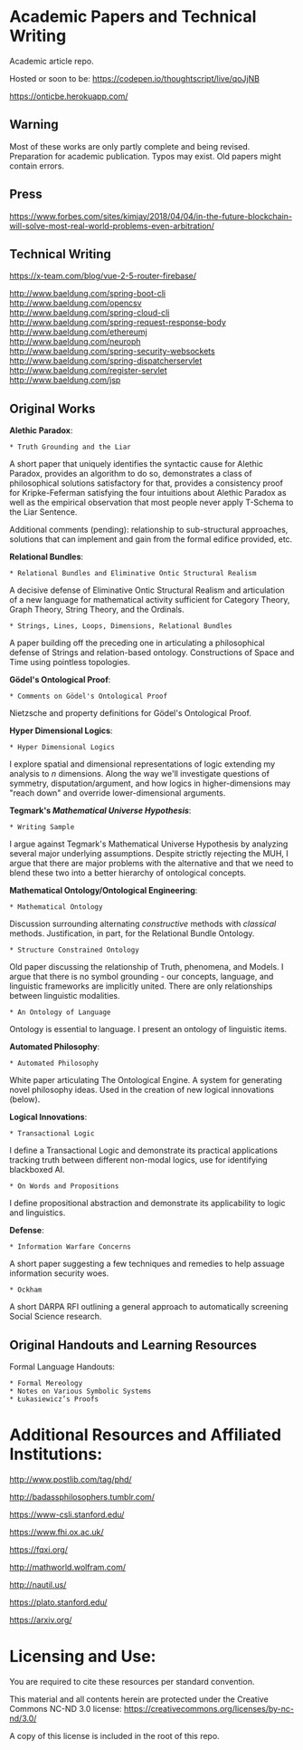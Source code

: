 # Academic Papers and Technical Writing

Academic article repo.

Hosted or soon to be: https://codepen.io/thoughtscript/live/qoJjNB 

https://onticbe.herokuapp.com/

## Warning

Most of these works are only partly complete and being revised. Preparation for academic publication. Typos may exist. Old papers might contain errors.

## Press

https://www.forbes.com/sites/kimjay/2018/04/04/in-the-future-blockchain-will-solve-most-real-world-problems-even-arbitration/

## Technical Writing 

https://x-team.com/blog/vue-2-5-router-firebase/

http://www.baeldung.com/spring-boot-cli
http://www.baeldung.com/opencsv   
http://www.baeldung.com/spring-cloud-cli   
http://www.baeldung.com/spring-request-response-body   
http://www.baeldung.com/ethereumj   
http://www.baeldung.com/neuroph   
http://www.baeldung.com/spring-security-websockets   
http://www.baeldung.com/spring-dispatcherservlet   
http://www.baeldung.com/register-servlet   
http://www.baeldung.com/jsp  

## Original Works

**Alethic Paradox**:
```
* Truth Grounding and the Liar 
```
A short paper that uniquely identifies the syntactic cause for Alethic Paradox, provides an algorithm to do so, demonstrates a class of philosophical solutions satisfactory for that, provides a consistency proof for Kripke-Feferman satisfying the four intuitions about Alethic Paradox as well as the empirical observation that most people never apply T-Schema to the Liar Sentence.

Additional comments (pending): relationship to sub-structural approaches, solutions that can implement and gain from the formal edifice provided, etc.

**Relational Bundles**:
```
* Relational Bundles and Eliminative Ontic Structural Realism 
```
A decisive defense of Eliminative Ontic Structural Realism and articulation of a new language for mathematical activity sufficient for Category Theory, Graph Theory, String Theory, and the Ordinals.

```
* Strings, Lines, Loops, Dimensions, Relational Bundles 
```
A paper building off the preceding one in articulating a philosophical defense of Strings and relation-based ontology. Constructions of Space and Time using pointless topologies.

**Gödel's Ontological Proof**:
```
* Comments on Gödel's Ontological Proof
```
Nietzsche and property definitions for Gödel's Ontological Proof.

**Hyper Dimensional Logics**:
```
* Hyper Dimensional Logics
```
I explore spatial and dimensional representations of logic extending my analysis to *n* dimensions. Along the way we'll investigate questions of symmetry, disputation/argument, and how logics in higher-dimensions may "reach down" and override lower-dimensional arguments.

**Tegmark's *Mathematical Universe Hypothesis***:
```
* Writing Sample
```
I argue against Tegmark's Mathematical Universe Hypothesis by analyzing several major underlying assumptions. Despite strictly rejecting the MUH, I argue that there are major problems with the alternative and that we need to blend these two into a better hierarchy of ontological concepts.

**Mathematical Ontology/Ontological Engineering**:
```
* Mathematical Ontology
```
Discussion surrounding alternating *constructive* methods with *classical* methods. Justification, in part, for the Relational Bundle Ontology.
```
* Structure Constrained Ontology
```
Old paper discussing the relationship of Truth, phenomena, and Models. I argue that there is no symbol grounding - our concepts, language, and linguistic frameworks are implicitly united. There are only relationships between linguistic modalities.
```
* An Ontology of Language
```
Ontology is essential to language. I present an ontology of linguistic items.

**Automated Philosophy**:
```
* Automated Philosophy
```
White paper articulating The Ontological Engine. A system for generating novel philosophy ideas. Used in the creation of new logical innovations (below).

**Logical Innovations**:
```
* Transactional Logic
```
I define a Transactional Logic and demonstrate its practical applications tracking truth between different non-modal logics, use for identifying blackboxed AI.
```
* On Words and Propositions
```
I define propositional abstraction and demonstrate its applicability to logic and linguistics.

**Defense**:
```
* Information Warfare Concerns
```
A short paper suggesting a few techniques and remedies to help assuage information security woes.

```
* Ockham
```
A short DARPA RFI outlining a general approach to automatically screening Social Science research.

## Original Handouts and Learning Resources

Formal Language Handouts:
```
* Formal Mereology
* Notes on Various Symbolic Systems
* Łukasiewicz’s Proofs
```

# Additional Resources and Affiliated Institutions:

http://www.postlib.com/tag/phd/

http://badassphilosophers.tumblr.com/

https://www-csli.stanford.edu/

https://www.fhi.ox.ac.uk/

https://fqxi.org/

http://mathworld.wolfram.com/

http://nautil.us/

https://plato.stanford.edu/

https://arxiv.org/

# Licensing and Use:

You are required to cite these resources per standard convention.

This material and all contents herein are protected under the Creative Commons NC-ND 3.0 license: https://creativecommons.org/licenses/by-nc-nd/3.0/

A copy of this license is included in the root of this repo.
